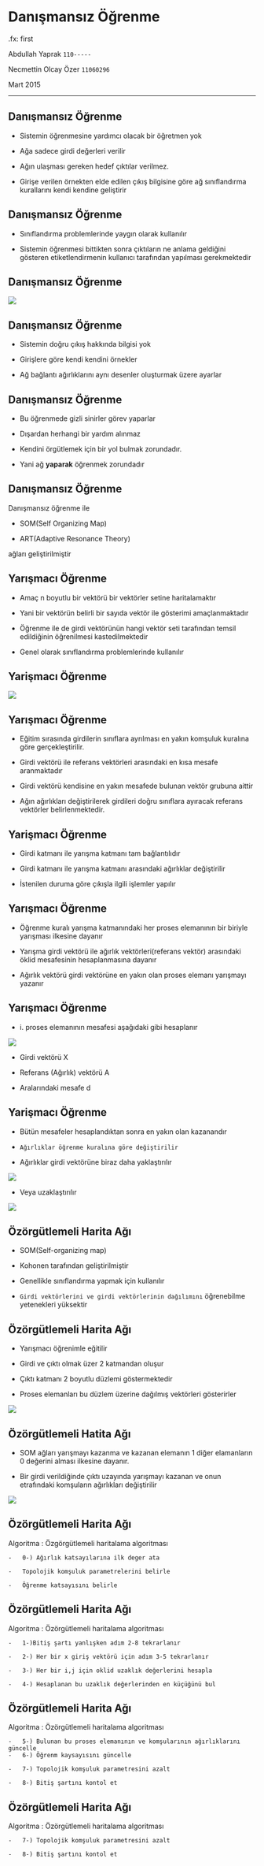 #   Danışmansız Öğrenme

.fx: first

Abdullah Yaprak `110-----`

Necmettin Olcay Özer `11060296`


Mart 2015

---

##  Danışmansız Öğrenme

-   Sistemin öğrenmesine yardımcı olacak bir öğretmen yok

-   Ağa sadece girdi değerleri verilir

-   Ağın ulaşması gereken hedef çıktılar verilmez.

-   Girişe verilen örnekten elde edilen çıkış bilgisine göre ağ sınıflandırma kurallarını kendi kendine geliştirir

##  Danışmansız Öğrenme

-   Sınıflandırma problemlerinde yaygın olarak kullanılır

-   Sistemin öğrenmesi bittikten sonra çıktıların ne anlama geldiğini gösteren etiketlendirmenin kullanıcı tarafından yapılması gerekmektedir

##  Danışmansız Öğrenme

![](media/fil.jpg)

##  Danışmansız Öğrenme

-   Sistemin doğru çıkış hakkında bilgisi yok

-   Girişlere göre kendi kendini örnekler

-   Ağ bağlantı ağırlıklarını aynı desenler oluşturmak üzere ayarlar

##  Danışmansız Öğrenme

-   Bu öğrenmede gizli sinirler görev yaparlar

-   Dışardan herhangi bir yardım alınmaz

-   Kendini örgütlemek için bir yol bulmak zorundadır.

-   Yani ağ __yaparak__ öğrenmek zorundadır


##  Danışmansız Öğrenme

Danışmansız öğrenme ile

-   SOM(Self Organizing Map) 

-   ART(Adaptive Resonance Theory)

ağları geliştirilmiştir

##  Yarışmacı Öğrenme

-   Amaç n boyutlu bir vektörü bir vektörler setine haritalamaktır

-   Yani bir vektörün belirli bir sayıda vektör ile gösterimi amaçlanmaktadır

-   Öğrenme ile de girdi vektörünün hangi vektör seti tarafından temsil edildiğinin öğrenilmesi kastedilmektedir

-   Genel olarak sınıflandırma problemlerinde kullanılır

##  Yarişmacı Öğrenme


![](media/cmptv.png)


##  Yarışmacı Öğrenme

-   Eğitim sırasında girdilerin sınıflara ayrılması en yakın komşuluk kuralına göre gerçekleştirilir.

-  Girdi vektörü ile referans vektörleri arasındaki en kısa mesafe aranmaktadır

-  Girdi vektörü kendisine en yakın mesafede bulunan vektör grubuna aittir

-  Ağın ağırlıkları değiştirilerek girdileri doğru sınıflara ayıracak referans vektörler belirlenmektedir.

##  Yarişmacı Öğrenme

-  Girdi katmanı ile yarışma katmanı tam bağlantılıdır

-  Girdi katmanı ile yarışma katmanı arasındaki ağırlıklar değiştirilir

-  İstenilen duruma göre çıkışla ilgili işlemler yapılır

##  Yarışmacı Öğrenme

-  Öğrenme kuralı yarışma katmanındaki her proses elemanının bir biriyle yarışması ilkesine dayanır

-  Yarışma girdi vektörü ile ağırlık vektörleri(referans vektör) arasındaki öklid mesafesinin hesaplanmasına dayanır

-  Ağırlık vektörü girdi vektörüne en yakın olan proses elemanı yarışmayı yazanır

##  Yarışmacı Öğrenme


-  i. proses elemanının mesafesi aşağıdaki gibi hesaplanır

![](media/euclid.gif)

-  Girdi vektörü X

-  Referans (Ağırlık) vektörü A

-  Aralarındaki mesafe d

##  Yarişmacı Öğrenme

-  Bütün mesafeler hesaplandıktan sonra en yakın olan kazanandır

-  `Ağırlıklar öğrenme kuralına göre değiştirilir`

-  Ağırlıklar girdi vektörüne biraz daha yaklaştırılır

![](media/weight.gif)

-  Veya uzaklaştırılır

![](media/weight2.gif)
   
##  Özörgütlemeli Harita Ağı

-   SOM(Self-organizing map)

-   Kohonen tarafından geliştirilmiştir

-   Genellikle sınıflandırma yapmak için kullanılır

-  `Girdi vektörlerini ve girdi vektörlerinin dağılımını` öğrenebilme yetenekleri yüksektir

##  Özörgütlemeli Harita Ağı

-   Yarışmacı öğrenimle eğitilir 

-   Girdi ve çıktı olmak üzer 2 katmandan oluşur

-   Çıktı katmanı 2 boyutlu düzlemi göstermektedir

-   Proses elemanları bu düzlem üzerine dağılmış vektörleri gösterirler

![](media/som1.png)
##  Özörgütlemeli Hatita Ağı

-   SOM ağları yarışmayı kazanma ve kazanan elemanın 1 diğer elamanların 0 değerini alması ilkesine dayanır.

-   Bir girdi verildiğinde çıktı uzayında yarışmayı kazanan ve onun etrafındaki komşuların ağırlıkları değiştirilir

![](media/som2.jpg)

##  Özörgütlemeli Harita Ağı

Algoritma
:   Özgörgütlemeli haritalama algoritması

    -   0-) Ağırlık katsayılarına ilk deger ata

    -   Topolojik komşuluk parametrelerini belirle

    -   Öğrenme katsayısını belirle


##  Özörgütlemeli Harita Ağı

Algoritma
:   Özörgütlemeli haritalama algoritması

    -   1-)Bitiş şartı yanlışken adım 2-8 tekrarlanır
    
    -   2-) Her bir x giriş vektörü için adım 3-5 tekrarlanır

    -   3-) Her bir i,j için oklid uzaklık değerlerini hesapla

    -   4-) Hesaplanan bu uzaklık değerlerinden en küçüğünü bul
    
##  Özörgütlemeli Harita Ağı

Algoritma
:   Özörgütlemeli haritalama algoritması

    -   5-) Bulunan bu proses elemanının ve komşularının ağırlıklarını güncelle
    -   6-) Öğrenm kaysayısını güncelle
   
    -   7-) Topolojik komşuluk parametresini azalt
   
    -   8-) Bitiş şartını kontol et

##  Özörgütlemeli Harita Ağı

Algoritma
:   Özörgütlemeli haritalama algoritması

    -   7-) Topolojik komşuluk parametresini azalt
   
    -   8-) Bitiş şartını kontol et
